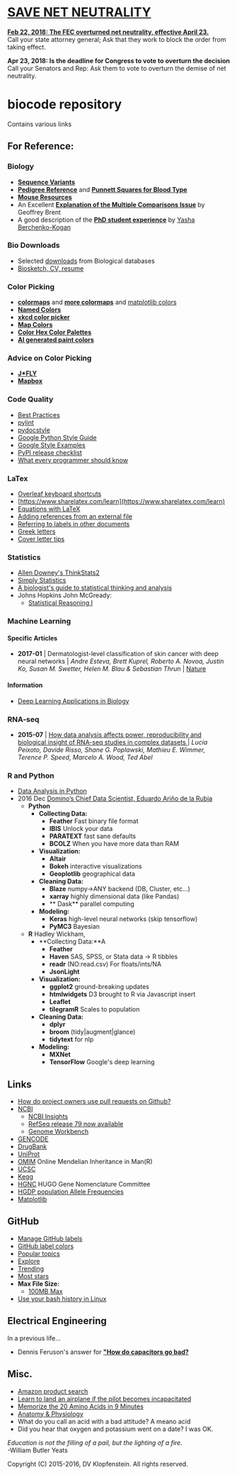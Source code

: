 # [SAVE NET NEUTRALITY](https://github.com/save-net-neutrality)
[**Feb 22, 2018: The FEC overturned net neutrality, effective April 23.**](
https://techcrunch.com/2018/02/22/the-fccs-order-gutting-net-neutrality-is-now-official-but-the-fight-is-just-getting-started/)    
Call your state attorney general; Ask that they work to block the order from taking effect.

**Apr 23, 2018: Is the deadline for Congress to vote to overturn the decision**    
Call your Senators and Rep: Ask them to vote to overturn the demise of net neutrality.    

# biocode repository
Contains various links

## For Reference:

### Biology

  * [**Sequence Variants**](doc/seq_variants.md)
  * [**Pedigree Reference**](./doc/pedigree_reference.png) and [**Punnett Squares for Blood Type**](./doc/ABO_punnett_square.png)
  * [**Mouse Resources**](./doc/mouse_resources/README.md)
  * An Excellent [**Explanation of the Multiple Comparisons Issue**](./doc/multiple_comparisons.md) by Geoffrey Brent
  * A good description of the [**PhD student experience**](./doc/How_PhD_thesis_topic.md)
    by [Yasha Berchenko-Kogan](http://math.mit.edu/~yashabk/)

### Bio Downloads
  * Selected [downloads](biodownloads/README.md) from Biological databases
  * [Biosketch, CV, resume](./doc/resume/biosketch_dvklopfenstein2015.pdf)

### Color Picking
  * [**colormaps**](https://scipy-lectures.github.io/_images/plot_colormaps_1.png) and
    [**more colormaps**](http://matplotlib.org/examples/color/colormaps_reference.html) and
    [matplotlib colors](http://matplotlib.org/api/colors_api.html)
  * [**Named Colors**](http://matplotlib.org/examples/color/named_colors.html)
  * [**xkcd color picker**](http://klaash.github.io/xkcdcolorpicker/#ff0000)
  * [**Map Colors**](http://colorbrewer2.org/)
  * [**Color Hex Color Palettes**](http://www.color-hex.com/color-palettes/popular.php)
  * [**AI generated paint colors**](http://lewisandquark.tumblr.com/post/160776374467/new-paint-colors-invented-by-neural-network)

### Advice on Color Picking
  * [**J\*FLY**](http://jfly.iam.u-tokyo.ac.jp/color/index.html)
  * [**Mapbox**](https://www.mapbox.com/tilemill/docs/guides/tips-for-color/)

### Code Quality
  * [Best Practices](https://gist.github.com/sloria/7001839)
  * [pylint](https://www.pylint.org/)
  * [pydocstyle](http://www.pydocstyle.org/en/latest/)
  * [Google Python Style Guide](https://google.github.io/styleguide/pyguide.html)
  * [Google Style Examples](http://sphinxcontrib-napoleon.readthedocs.io/en/latest/example_google.html)
  * [PyPI release checklist](https://github.com/YeoLab/outrigger/blob/master/docs/releases/checklist.md)
  * [What every programmer should know](https://github.com/mr-mig/every-programmer-should-know)

### LaTex
  * [Overleaf keyboard shortcuts](https://www.overleaf.com/articles/overleaf-keyboard-shortcuts/qykqfvmxdnjf)
  * [https://www.sharelatex.com/learn](https://www.sharelatex.com/learn)
  * [Equations with LaTeX](https://www.authorea.com/users/77723/articles/110898-how-to-write-mathematical-equations-expressions-and-symbols-with-latex-a-cheatsheet)
  * [Adding references from an external file](https://texblog.org/2016/08/23/adding-references-from-an-external-file/)
  * [Referring to labels in other documents](http://www.tex.ac.uk/FAQ-extref.html)
  * [Greek letters](https://www.sharelatex.com/learn/List_of_Greek_letters_and_math_symbols)
  * [Cover letter tips](https://stuartcantrill.com/2013/11/02/10-quick-cover-letter-tips-for-submitting-scientific-papers/)

### Statistics
  * [Allen Downey's ThinkStats2](https://github.com/AllenDowney/ThinkStats2)
  * [Simply Statistics](http://simplystatistics.org/)
  * [A biologist's guide to statistical thinking and analysis](http://www.wormbook.org/chapters/www_statisticalanalysis/statisticalanalysis.html)
  * Johns Hopkins John McGready:
    * [Statistical Reasoning I](
       http://ocw.jhsph.edu/index.cfm/go/viewCourse/course/StatisticalReasoning1/coursePage/lectureNotes/)

### Machine Learning
#### Specific Articles
- **2017-01** | Dermatologist-level classification of skin cancer with deep neural networks | *Andre Esteva, Brett Kuprel, Roberto A. Novoa, Justin Ko, Susan M. Swetter, Helen M. Blau & Sebastian Thrun* | [Nature](https://doi.org/10.1038/nature21056)
#### Information
  * [Deep Learning Applications in Biology](https://github.com/gokceneraslan/awesome-deepbio/blob/master/README.md)

### RNA-seq
  * **2015-07** | [How data analysis affects power, reproducibility and biological insight of RNA-seq studies in complex datasets ](
    https://academic.oup.com/nar/article/43/16/7664/1076142/How-data-analysis-affects-power-reproducibility?searchresult=1) |
*Lucia Peixoto, Davide Risso, Shane G. Poplawski, Mathieu E. Wimmer, Terence P. Speed, Marcelo A. Wood, Ted Abel*

### R and Python
  * [Data Analysis in Python](http://www.data-analysis-in-python.org/)    
  * 2016 Dec [Domino’s Chief Data Scientist, Eduardo Ariño de la Rubia](https://blog.dominodatalab.com/video-huge-debate-r-vs-python-data-science/)
    * **Python**    
      * **Collecting Data:**
        * **Feather** Fast binary file format    
        * **IBIS** Unlock your data    
        * **PARATEXT** fast sane defaults    
        * **BCOLZ** When you have more data than RAM
      * **Visualization:**    
        * **Altair**    
        * **Bokeh** interactive visualizations    
        * **Geoplotlib** geographical data    
      * **Cleaning Data:**    
        * **Blaze** numpy->ANY backend (DB, Cluster, etc...)   
        * **xarray** highly dimensional data (like Pandas)
        * ** Dask** parallel computing    
      * **Modeling:**    
        * **Keras** high-level neural networks (skip tensorflow)
        * **PyMC3** Bayesian
    * **R** Hadley Wickham,     
      * **Collecting Data:**A
        * **Feather**
        * **Haven** SAS, SPSS, or Stata data -> R tibbles     
        * **readr** (NO:read.csv) For floats/ints/NA
        * **JsonLight** 
      * **Visualization:**    
        * **ggplot2** ground-breaking updates    
        * **htmlwidgets** D3 brought to R via Javascript insert     
        * **Leaflet** 
        * **tilegramR** Scales to population    
      * **Cleaning Data:**    
        * **dplyr**
        * **broom** (tidy|augment|glance)
        * **tidytext** for nlp    
      * **Modeling:**    
        * **MXNet**
        * **TensorFlow** Google's deep learning

## Links

* [How do project owners use pull requests on Github?](
  http://www.gousios.gr/blog/How-do-project-owners-use-pull-requests-on-Github/)
* [NCBI](http://www.ncbi.nlm.nih.gov/)
  * [NCBI Insights](https://ncbiinsights.ncbi.nlm.nih.gov/)
  * [RefSeq release 79 now available](https://www.ncbi.nlm.nih.gov/news/11-07-2016-refseq-79/)
  * [Genome Workbench](https://www.ncbi.nlm.nih.gov/tools/gbench/releasenotes/)
* [GENCODE](http://www.gencodegenes.org/)
* [DrugBank](http://www.drugbank.ca/)
* [UniProt](http://www.uniprot.org/)
* [OMIM](http://www.omim.org/) Online Mendelian Inheritance in Man(R)
* [UCSC](https://genome.ucsc.edu/)
* [Kegg](http://www.genome.jp/kegg/kegg2.html)
* [HGNC](http://www.genenames.org/) HUGO Gene Nomenclature Committee
* [HGDP population Allele Frequencies](http://hgdp.uchicago.edu/data/Alfreqs/)
* [Matplotlib](http://www.aosabook.org/en/matplotlib.html)

## GitHub

* [Manage GitHub labels](https://github.com/elastic/beats/wiki/How-to-manage-the-GitHub-labels)
* [GitHub label colors](https://codepen.io/Z1MM32M4N/pen/YXxvRq)
* [Popular topics](https://www.gitlogs.com/awesome-topics)
* [Explore](https://github.com/explore)
* [Trending](https://github.com/trending?since=monthly)
* [Most stars](https://github.com/search?l=Go&o=desc&q=go&ref=advsearch&s=stars&type=Repositories)
* **Max File Size:**
  * [100MB Max]([https://stackoverflow.com/questions/17382375/github-file-size-limit-changed-6-18-13-cant-push-now)
* [Use your bash history in Linux](https://www.howtogeek.com/howto/44997/how-to-use-bash-history-to-improve-your-command-line-productivity/)


## Electrical Engineering
In a previous life...
  * Dennis Feruson's answer for [**"How do capacitors go bad?**](./doc/bad_capacitors.md)

## Misc.
  * [Amazon product search](https://docs.aws.amazon.com/AWSECommerceService/latest/DG/ItemSearch.html)
  * [Learn to land an airplane if the pilot becomes incapacitated](
     http://www.aopa.org/aopa-live?watch=lldXB1MjrCR2n2wMlJsc_lpw9C2mbcdf)
  * [Memorize the 20 Amino Acids in 9 Minutes](https://youtu.be/m130s94pMjE)
  * [Anatomy & Physiology](http://highered.mheducation.com/sites/73378233/student_view0/index.html)
  * What do you call an acid with a bad attitude? A meano acid
  * Did you hear that oxygen and potassium went on a date? I was OK.

_Education is not the filling of a pail, but the lighting of a fire._    
-William Butler Yeats

Copyright (C) 2015-2016, DV Klopfenstein. All rights reserved.
